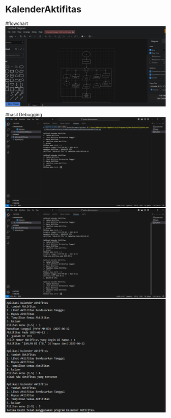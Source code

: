 # KalenderAktifitas

#flowchart
![Deskripsi Gambar](img/flowcart.jpeg)

#hasil Debugging
![Deskripsi Gambar](img/1.png)
![Deskripsi Gambar](img/2.png)
![Deskripsi Gambar](img/3.PNG)

